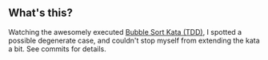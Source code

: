 ## What's this?

Watching the awesomely executed [Bubble Sort Kata (TDD)](http://www.youtube.com/watch?v=AraZURpk_YA), I spotted a possible degenerate case, and couldn't stop myself from extending the kata a bit. See commits for details.